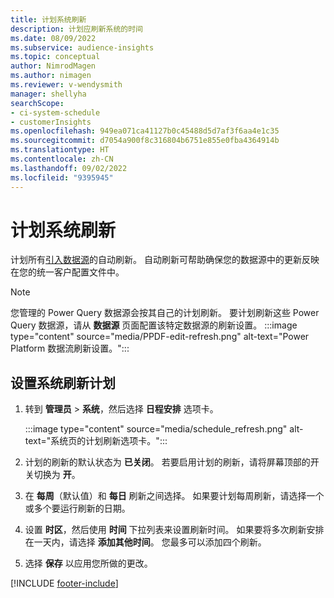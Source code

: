 ```yaml
---
title: 计划系统刷新
description: 计划应刷新系统的时间
ms.date: 08/09/2022
ms.subservice: audience-insights
ms.topic: conceptual
author: NimrodMagen
ms.author: nimagen
ms.reviewer: v-wendysmith
manager: shellyha
searchScope:
- ci-system-schedule
- customerInsights
ms.openlocfilehash: 949ea071ca41127b0c45488d5d7af3f6aa4e1c35
ms.sourcegitcommit: d7054a900f8c316804b6751e855e0fba4364914b
ms.translationtype: HT
ms.contentlocale: zh-CN
ms.lasthandoff: 09/02/2022
ms.locfileid: "9395945"
---
```

# <a name="schedule-system-refresh"></a>计划系统刷新

计划所有[引入数据源](data-sources.md)的自动刷新。 自动刷新可帮助确保您的数据源中的更新反映在您的统一客户配置文件中。

> [!NOTE]
> 您管理的 Power Query 数据源会按其自己的计划刷新。 要计划刷新这些 Power Query 数据源，请从 **数据源** 页面配置该特定数据源的刷新设置。
> :::image type="content" source="media/PPDF-edit-refresh.png" alt-text="Power Platform 数据流刷新设置。":::

## <a name="set-system-refresh-schedule"></a>设置系统刷新计划

1. 转到 **管理员** > **系统**，然后选择 **日程安排** 选项卡。

   :::image type="content" source="media/schedule_refresh.png" alt-text="系统页的计划刷新选项卡。":::

1. 计划的刷新的默认状态为 **已关闭**。 若要启用计划的刷新，请将屏幕顶部的开关切换为 **开**。

1. 在 **每周**（默认值）和 **每日** 刷新之间选择。 如果要计划每周刷新，请选择一个或多个要运行刷新的日期。

1. 设置 **时区**，然后使用 **时间** 下拉列表来设置刷新时间。 如果要将多次刷新安排在一天内，请选择 **添加其他时间**。 您最多可以添加四个刷新。

1. 选择 **保存** 以应用您所做的更改。

[!INCLUDE [footer-include](includes/footer-banner.md)]
